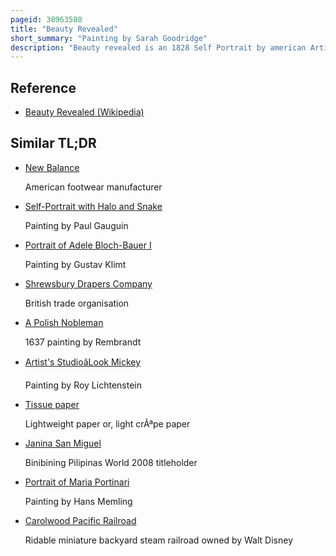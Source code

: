 ```yaml
---
pageid: 38963580
title: "Beauty Revealed"
short_summary: "Painting by Sarah Goodridge"
description: "Beauty revealed is an 1828 Self Portrait by american Artist Sarah goodridge a Watercolor Portrait Miniature on a Piece of Ivory. Depicting only the Artist's bared Breasts surrounded by white Cloth, the 6. The 7 by 8 Centimeter painting originally backed by Paper is now in a modern Frame. Goodridge, aged Forty when she completed the Miniature, depicts Breasts that appear imbued with a 'Balance, Paleness, and Buoyancy' by the Harmony of Light, Color, and Balance. The surrounding Cloth draws the Viewer to focus on them, leading to the Body being 'erased'."
---
```


## Reference

- [Beauty Revealed (Wikipedia)](https://en.wikipedia.org/?curid=38963580)

## Similar TL;DR

- [New Balance](/tldr/en/new-balance)

  American footwear manufacturer

- [Self-Portrait with Halo and Snake](/tldr/en/self-portrait-with-halo-and-snake)

  Painting by Paul Gauguin

- [Portrait of Adele Bloch-Bauer I](/tldr/en/portrait-of-adele-bloch-bauer-i)

  Painting by Gustav Klimt

- [Shrewsbury Drapers Company](/tldr/en/shrewsbury-drapers-company)

  British trade organisation

- [A Polish Nobleman](/tldr/en/a-polish-nobleman)

  1637 painting by Rembrandt

- [Artist's StudioâLook Mickey](/tldr/en/artists-studiolook-mickey)

  Painting by Roy Lichtenstein

- [Tissue paper](/tldr/en/tissue-paper)

  Lightweight paper or, light crÃªpe paper

- [Janina San Miguel](/tldr/en/janina-san-miguel)

  Binibining Pilipinas World 2008 titleholder

- [Portrait of Maria Portinari](/tldr/en/portrait-of-maria-portinari)

  Painting by Hans Memling

- [Carolwood Pacific Railroad](/tldr/en/carolwood-pacific-railroad)

  Ridable miniature backyard steam railroad owned by Walt Disney
